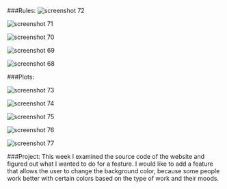 ###Rules:
![screenshot 72](https://cloud.githubusercontent.com/assets/16448052/14512189/d995afc0-01aa-11e6-9147-ad5ca9c93b67.png)

![screenshot 71](https://cloud.githubusercontent.com/assets/16448052/14512191/db5de0ac-01aa-11e6-999a-2772046a3de5.png)

![screenshot 70](https://cloud.githubusercontent.com/assets/16448052/14512192/dcf74b56-01aa-11e6-8d24-3dbf6fa6e23c.png)

![screenshot 69](https://cloud.githubusercontent.com/assets/16448052/14512195/e0447180-01aa-11e6-8378-66efc1c7aee5.png)

![screenshot 68](https://cloud.githubusercontent.com/assets/16448052/14512196/e4df417a-01aa-11e6-8fea-f609177713d8.png)

###Plots:

![screenshot 73](https://cloud.githubusercontent.com/assets/16448052/14512085/1270c5ec-01aa-11e6-8733-8053b42c9934.png)

![screenshot 74](https://cloud.githubusercontent.com/assets/16448052/14512086/1453c4ae-01aa-11e6-8b85-50f8cab8457c.png)

![screenshot 75](https://cloud.githubusercontent.com/assets/16448052/14512089/16665acc-01aa-11e6-9390-fe87fc9296a2.png)

![screenshot 76](https://cloud.githubusercontent.com/assets/16448052/14512091/183327c2-01aa-11e6-9d38-c7ef50790025.png)

![screenshot 77](https://cloud.githubusercontent.com/assets/16448052/14512095/1a19779e-01aa-11e6-868a-a5b96a7d4488.png)

###Project:
This week I examined the source code of the website and figured out what I wanted to do for a feature. I would like to add a feature that allows the user to change the background color, because some people work better with certain colors based on the type of work and their moods.

